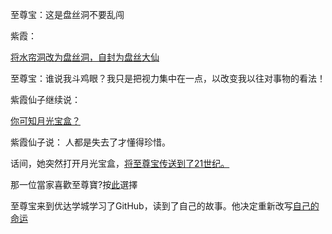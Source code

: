 至尊宝：这是盘丝洞不要乱闯

紫霞：

[将水帘洞改为盘丝洞，自封为盘丝大仙](pansidong/pansidong.md)

至尊宝：谁说我斗鸡眼？我只是把视力集中在一点，以改变我以往对事物的看法！

紫霞仙子继续说：

[你可知月光宝盒？](../Xinyang/MyLoveStory.md)

紫霞仙子说：
人都是失去了才懂得珍惜。

话间，她突然打开月光宝盒，[将至尊宝传送到了21世纪。](../Yifan/modernCity.md)


那一位當家喜歡至尊寶?按[此](那一位當家喜歡至尊寶/那一位當家喜歡至尊寶.md)選擇

至尊宝来到优达学城学习了GitHub，读到了自己的故事。他决定重新改写[自己的命运](create-your-own-adventure/Chinese/CrazyStone/CrazyStone.md)

